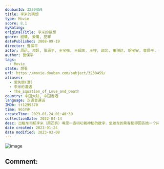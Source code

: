 ```yaml
---
doubanId: 3230459
title: 李米的猜想
type: Movie
score: 8.1
myRating: 
originalTitle: 李米的猜想
genre: 剧情, 爱情, 犯罪
datePublished: 2008-09-19
director: 曹保平
actor: 周迅, 邓超, 张涵予, 王宝强, 王砚辉, 王柠, 颜北, 董琳达, 胡宝安, 曹保平, 井柏然, 付辛博, 杨述, 黄信纲, 江钰婷, 付佳, 张瑜容, 杨丙生, 魏金涛, 高小瑞, 姜辉, 刘松
author: 曹保平
tags:
  - Movie
state: 想看
url: https://movie.douban.com/subject/3230459/
aliases:
  - 爱失偿(港)
  - 李米的遭遇
  - The_Equation_of_Love_and_Death
country: 中国大陆, 中国香港
language: 汉语普通话
IMDb: tt1299370
time: 96分钟
createTime: 2023-01-24 01:40:39
collectionDate: 2022-04-14
desc: 出租车司机李米（周迅饰）嘴里一直叨叨着神秘的数字，坐她车的乘客都得回答她一个问题：见过这个男人吗？李米的男友方文已经失踪四年，然而在这四年里又一直不停地给她写信告知近况，找不到恋人的李米把他的照片贴...
date created: 2023-01-24
date modified: 2023-03-08
---
```


![image](p499462449.jpg)

Comment:
---

